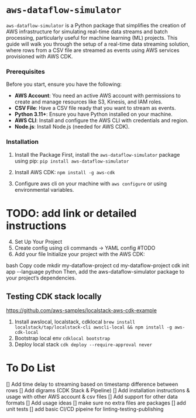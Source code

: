 # `aws-dataflow-simulator`
`aws-dataflow-simulator` is a Python package that simplifies the creation of AWS infrastructure for simulating real-time data streams and batch processing, particularly useful for machine learning (ML) projects. This guide will walk you through the setup of a real-time data streaming solution, where rows from a CSV file are streamed as events using AWS services provisioned with AWS CDK.

### Prerequisites
Before you start, ensure you have the following:

* **AWS Account**: You need an active AWS account with permissions to create and manage resources like S3, Kinesis, and IAM roles.
* **CSV File**: Have a CSV file ready that you want to stream as events.
* **Python 3.11+**: Ensure you have Python installed on your machine.
* **AWS CLI**: Install and configure the AWS CLI with credentials and region.
* **Node.js**: Install Node.js (needed for AWS CDK).

### Installation
1. Install the Package
First, install the `aws-dataflow-simulator` package using pip: `pip install aws-dataflow-simulator`

2. Install AWS CDK: `npm install -g aws-cdk`
3. Configure aws cli on your machine with `aws configure` or using environmental variables.
# TODO: add link or detailed instructions

4. Set Up Your Project
1. Create config using cli commands -> YAML config #TODO
2. Add your file
Initialize your project with the AWS CDK:

bash
Copy code
mkdir my-dataflow-project
cd my-dataflow-project
cdk init app --language python
Then, add the aws-dataflow-simulator package to your project’s dependencies.

## Testing CDK stack locally
https://github.com/aws-samples/localstack-aws-cdk-example
1. Install awslocal, localstack, cdklocal
`brew install localstack/tap/localstack-cli awscli-local && npm install -g aws-cdk-local`
2. Bootstrap local env
`cdklocal bootstrap`
3. Deploy local stack
`cdk deploy --require-approval never`

# To Do List
[] Add time delay to streaming based on timestamp difference between rows
[] Add digrams (CDK Stack & Pipeline)
[] Add installation instructions & usage with other AWS account & csv files
[] Add support for other data formats
[] Add usage ideas
[] make sure no extra files are packages
[] add unit tests
[] add basic CI/CD pipeine for linting-testing-publishing
